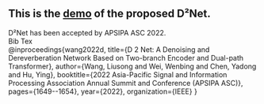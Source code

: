 ## This is the [demo](https://wangliusong.github.io/) of the proposed D²Net.  
D²Net has been accepted by APSIPA ASC 2022.  
Bib Tex  
@inproceedings{wang2022d,
  title={D 2 Net: A Denoising and Dereverberation Network Based on Two-branch Encoder and Dual-path Transformer},
  author={Wang, Liusong and Wei, Wenbing and Chen, Yadong and Hu, Ying},
  booktitle={2022 Asia-Pacific Signal and Information Processing Association Annual Summit and Conference (APSIPA ASC)},
  pages={1649--1654},
  year={2022},
  organization={IEEE}
}
